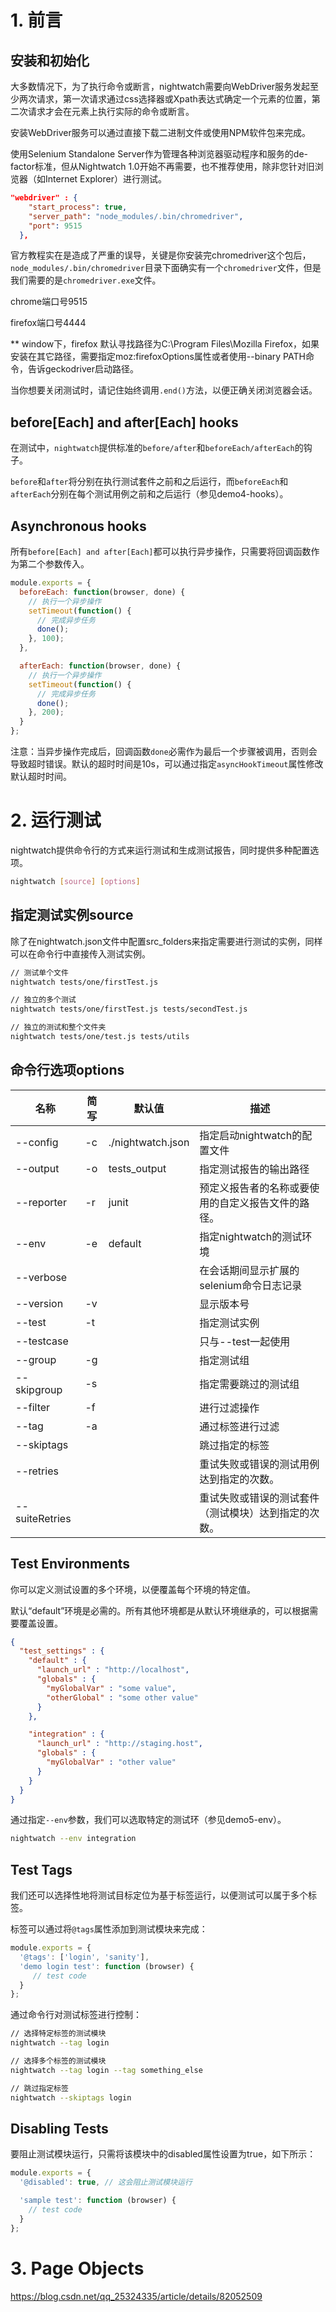 # 1. 前言

## 安装和初始化

大多数情况下，为了执行命令或断言，nightwatch需要向WebDriver服务发起至少两次请求，第一次请求通过css选择器或Xpath表达式确定一个元素的位置，第二次请求才会在元素上执行实际的命令或断言。

安装WebDriver服务可以通过直接下载二进制文件或使用NPM软件包来完成。

使用Selenium Standalone Server作为管理各种浏览器驱动程序和服务的de-factor标准，但从Nightwatch 1.0开始不再需要，也不推荐使用，除非您针对旧浏览器（如Internet Explorer）进行测试。

```json
"webdriver" : {
    "start_process": true,
    "server_path": "node_modules/.bin/chromedriver",
    "port": 9515
  },
```

官方教程实在是造成了严重的误导，关键是你安装完chromedriver这个包后，`node_modules/.bin/chromedriver`目录下面确实有一个`chromedriver`文件，但是我们需要的是`chromedriver.exe`文件。

chrome端口号9515

firefox端口号4444

** window下，firefox 默认寻找路径为C:\Program Files\Mozilla Firefox，如果安装在其它路径，需要指定moz:firefoxOptions属性或者使用--binary PATH命令，告诉geckodriver启动路径。

当你想要关闭测试时，请记住始终调用`.end()`方法，以便正确关闭浏览器会话。

## before[Each] and after[Each] hooks

在测试中，`nightwatch`提供标准的`before/after`和`beforeEach/afterEach`的钩子。

`before`和`after`将分别在执行测试套件之前和之后运行，而`beforeEach`和`afterEach`分别在每个测试用例之前和之后运行（参见demo4-hooks）。

## Asynchronous hooks

所有`before[Each] and after[Each]`都可以执行异步操作，只需要将回调函数作为第二个参数传入。

```javascript
module.exports = {
  beforeEach: function(browser, done) {
    // 执行一个异步操作
    setTimeout(function() {
      // 完成异步任务
      done();
    }, 100);
  },

  afterEach: function(browser, done) {
    // 执行一个异步操作
    setTimeout(function() {
      // 完成异步任务
      done();
    }, 200);
  }
};
```

注意：当异步操作完成后，回调函数`done`必需作为最后一个步骤被调用，否则会导致超时错误。默认的超时时间是10s，可以通过指定`asyncHookTimeout`属性修改默认超时时间。

# 2. 运行测试

nightwatch提供命令行的方式来运行测试和生成测试报告，同时提供多种配置选项。

```bash
nightwatch [source] [options]
```

## 指定测试实例source

除了在nightwatch.json文件中配置src_folders来指定需要进行测试的实例，同样可以在命令行中直接传入测试实例。

```bash
// 测试单个文件
nightwatch tests/one/firstTest.js

// 独立的多个测试
nightwatch tests/one/firstTest.js tests/secondTest.js

// 独立的测试和整个文件夹
nightwatch tests/one/test.js tests/utils
```

## 命令行选项options

| 名称 | 简写  |  默认值 | 描述 |
| ------ | ------ | ------ | ------ |
|--config|	-c|	./nightwatch.json| 指定启动nightwatch的配置文件
|--output|	-o|		tests_output| 指定测试报告的输出路径
|--reporter|	-r|	junit| 预定义报告者的名称或要使用的自定义报告文件的路径。
|--env|	-e|	default	| 指定nightwatch的测试环境
|--verbose|	|	| 在会话期间显示扩展的selenium命令日志记录
| --version |	-v |   | 显示版本号
| --test |-t	 |   | 指定测试实例
| --testcase |	 |   | 只与--test一起使用
|--group  |	-g |   | 指定测试组
| --skipgroup |	-s |   | 指定需要跳过的测试组
| --filter |-f	 |   | 进行过滤操作
|--tag  |-a	 |   | 通过标签进行过滤
| --skiptags	 |	 |   | 跳过指定的标签
| --retries	 |	 |   | 重试失败或错误的测试用例达到指定的次数。
|--suiteRetries	  |	 |   | 重试失败或错误的测试套件（测试模块）达到指定的次数。


## Test Environments

你可以定义测试设置的多个环境，以便覆盖每个环境的特定值。

默认“default”环境是必需的。所有其他环境都是从默认环境继承的，可以根据需要覆盖设置。

```json
{
  "test_settings" : {
    "default" : {
      "launch_url" : "http://localhost",
      "globals" : {
        "myGlobalVar" : "some value",
        "otherGlobal" : "some other value"
      }
    },

    "integration" : {
      "launch_url" : "http://staging.host",
      "globals" : {
        "myGlobalVar" : "other value"
      }
    }
  }
}
```

通过指定`--env`参数，我们可以选取特定的测试环（参见demo5-env）。

```bash
nightwatch --env integration
```

## Test Tags

我们还可以选择性地将测试目标定位为基于标签运行，以便测试可以属于多个标签。

标签可以通过将`@tags`属性添加到测试模块来完成：

```javascript
module.exports = {
  '@tags': ['login', 'sanity'],
  'demo login test': function (browser) {
     // test code
  }
};
```

通过命令行对测试标签进行控制：

```bash
// 选择特定标签的测试模块
nightwatch --tag login

// 选择多个标签的测试模块
nightwatch --tag login --tag something_else

// 跳过指定标签
nightwatch --skiptags login
```

## Disabling Tests

要阻止测试模块运行，只需将该模块中的disabled属性设置为true，如下所示：

```javascript
module.exports = {
  '@disabled': true, // 这会阻止测试模块运行

  'sample test': function (browser) {
    // test code
  }
};
```

# 3. Page Objects

https://blog.csdn.net/qq_25324335/article/details/82052509

